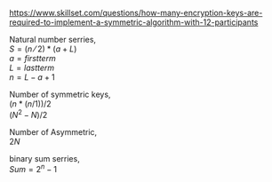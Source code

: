 https://www.skillset.com/questions/how-many-encryption-keys-are-required-to-implement-a-symmetric-algorithm-with-12-participants

Natural number serries, \
$S = (n⁄2)*(a + L)$ \
$a=first term$ \
$L=last term$ \
$n=L-a+1$

Number of symmetric keys, \
$(n*(n/1))/2$ \
$(N^2 -N)/2$

Number of Asymmetric, \
$2N$

binary sum serries, \
$Sum=2^n−1$
